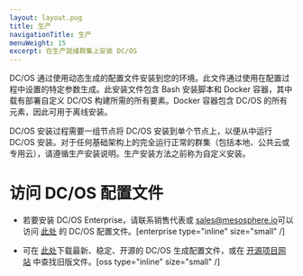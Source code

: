 ```yaml
---
layout: layout.pug
title: 生产 
navigationTitle: 生产 
menuWeight: 15
excerpt: 在生产就绪群集上安装 DC/OS
---
```


DC/OS 通过使用动态生成的配置文件安装到您的环境。此文件通过使用在配置过程中设置的特定参数生成。此安装文件包含 Bash 安装脚本和 Docker 容器，其中载有部署自定义 DC/OS 构建所需的所有要素。Docker 容器包含 DC/OS 的所有元素，因此可用于离线安装。

DC/OS 安装过程需要一组节点将 DC/OS 安装到单个节点上，以便从中运行 DC/OS 安装。对于任何基础架构上的完全运行正常的群集（包括本地、公共云或专用云），请遵循生产安装说明。生产安装方法之前称为自定义安装。

# 访问 DC/OS 配置文件

- 若要安装 DC/OS Enterprise，请联系销售代表或 <sales@mesosphere.io>可以访问 [此处](https://support.mesosphere.com/hc/en-us/articles/213198586-Mesosphere-Enterprise-DC-OS-Downloads) 的 DC/OS 配置文件。[enterprise type="inline" size="small" /]

- 可在 [此处](https://downloads.dcos.io/dcos/stable/dcos_generate_config.sh)下载最新、稳定、开源的 DC/OS 生成配置文件，或在 [开源项目网站](https://dcos.io/releases/)  中查找旧版文件。[oss type="inline" size="small" /]